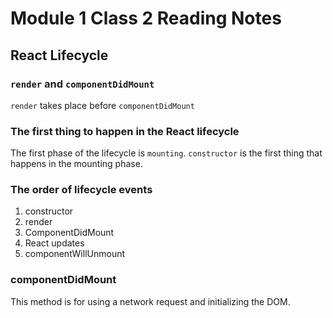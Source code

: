 # Module 1 Class 2 Reading Notes

## React Lifecycle

### `render` and `componentDidMount`

`render` takes place before `componentDidMount`

### The first thing to happen in the React lifecycle

The first phase of the lifecycle is `mounting`. `constructor` is the first thing that happens in the mounting phase.

### The order of lifecycle events

1. constructor
2. render
3. ComponentDidMount
4. React updates
5. componentWillUnmount

### componentDidMount

This method is for using a network request and initializing the DOM.
